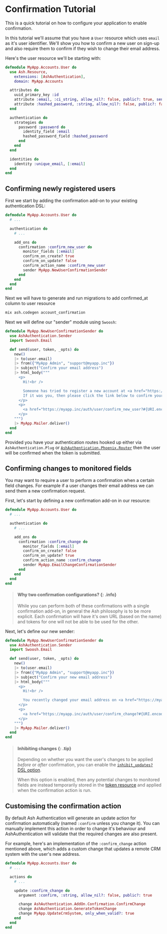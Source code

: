 # Confirmation Tutorial

This is a quick tutorial on how to configure your application to enable confirmation.

In this tutorial we'll assume that you have a `User` resource which uses `email` as it's user identifier. We'll show you how to confirm a new user on sign-up and also require them to confirm if they wish to change their email address.

Here's the user resource we'll be starting with:

```elixir
defmodule MyApp.Accounts.User do
  use Ash.Resource,
    extensions: [AshAuthentication],
    domain: MyApp.Accounts

  attributes do
    uuid_primary_key :id
    attribute :email, :ci_string, allow_nil?: false, public?: true, sensitive?: true
    attribute :hashed_password, :string, allow_nil?: false, public?: false, sensitive?: true
  end

  authentication do
    strategies do
      password :password do
        identity_field :email
        hashed_password_field :hashed_password
      end
    end
  end

  identities do
    identity :unique_email, [:email]
  end
end
```

## Confirming newly registered users

First we start by adding the confirmation add-on to your existing authentication DSL:

```elixir
defmodule MyApp.Accounts.User do
  # ...

  authentication do
    # ...

    add_ons do
      confirmation :confirm_new_user do
        monitor_fields [:email]
        confirm_on_create? true
        confirm_on_update? false
        confirm_action_name :confirm_new_user
        sender MyApp.NewUserConfirmationSender
      end
    end
  end
end
```
Next we will have to generate and run migrations to add confirmed_at column to user resource

```bash
mix ash.codegen account_confirmation
```

Next we will define our "sender" module using `Swoosh`:

```elixir
defmodule MyApp.NewUserConfirmationSender do
  use AshAuthentication.Sender
  import Swoosh.Email

  def send(user, token, _opts) do
    new()
    |> to(user.email)
    |> from({"MyApp Admin", "support@myapp.inc"})
    |> subject("Confirm your email address")
    |> html_body("""
      <p>
        Hi!<br />

        Someone has tried to register a new account at <a href="https://myapp.inc">MyApp</a>.
        If it was you, then please click the link below to confirm your identity.  If you did not initiate this request then please ignore this email.
      </p>
      <p>
        <a href="https://myapp.inc/auth/user/confirm_new_user?#{URI.encode_query(token: @token)}">Click here to confirm your account</a>
      </p>
    """)
    |> MyApp.Mailer.deliver()
  end
end
```

Provided you have your authentication routes hooked up either via `AshAuthentication.Plug` or [`AshAuthentication.Phoenix.Router`](https://hexdocs.pm/ash_authentication_phoenix/AshAuthentication.Phoenix.Router.html) then the user will be confirmed when the token is submitted.

## Confirming changes to monitored fields

You may want to require a user to perform a confirmation when a certain field changes. For example if a user changes their email address we can send them a new confirmation request.

First, let's start by defining a new confirmation add-on in our resource:

```elixir
defmodule MyApp.Accounts.User do
  # ...

  authentication do
    # ...

    add_ons do
      confirmation :confirm_change do
        monitor_fields [:email]
        confirm_on_create? false
        confirm_on_update? true
        confirm_action_name :confirm_change
        sender MyApp.EmailChangeConfirmationSender
      end
    end
  end
end
```

> #### Why two confirmation configurations? {: .info}
>
> While you can perform both of these confirmations with a single confirmation add-on, in general the Ash philosophy is to be more explicit. Each confirmation will have it's own URL (based on the name) and tokens for one will not be able to be used for the other.

Next, let's define our new sender:

```elixir
defmodule MyApp.NewUserConfirmationSender do
  use AshAuthentication.Sender
  import Swoosh.Email

  def send(user, token, _opts) do
    new()
    |> to(user.email)
    |> from({"MyApp Admin", "support@myapp.inc"})
    |> subject("Confirm your new email address")
    |> html_body("""
      <p>
        Hi!<br />

        You recently changed your email address on <a href="https://myapp.inc">MyApp</a>.  Please confirm it.
      </p>
      <p>
        <a href="https://myapp.inc/auth/user/confirm_change?#{URI.encode_query(token: @token)}">Click here to confirm your new email address</a>
      </p>
    """)
    |> MyApp.Mailer.deliver()
  end
end
```

> #### Inhibiting changes {: .tip}
>
> Depending on whether you want the user's changes to be applied _before_ or _after_ confirmation, you can enable the [`inhibit_updates?` DSL option](documentation/dsls/DSL:-AshAuthentication.AddOn.Confirmation.md#authentication-add_ons-confirmation-inhibit_updates?).
>
> When this option is enabled, then any potential changes to monitored fields are instead temporarily stored in the [token resource](documentation/dsls/DSL:-AshAuthentication.TokenResource.md) and applied when the confirmation action is run.

## Customising the confirmation action

By default Ash Authentication will generate an update action for confirmation automatically (named `:confirm` unless you change it). You can manually implement this action in order to change it's behaviour and AshAuthentication will validate that the required changes are also present.

For example, here's an implementation of the `:confirm_change` action mentioned above, which adds a custom change that updates a remote CRM system with the user's new address.

```elixir
defmodule MyApp.Accounts.User do
  # ...

  actions do
    # ...

    update :confirm_change do
      argument :confirm, :string, allow_nil?: false, public?: true

      change AshAuthentication.AddOn.Confirmation.ConfirmChange
      change AshAuthentication.GenerateTokenChange
      change MyApp.UpdateCrmSystem, only_when_valid?: true
    end
  end
end
```
